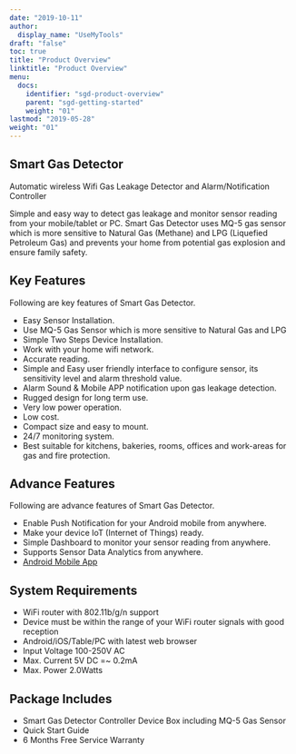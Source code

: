 ```yaml
---
date: "2019-10-11"
author:
  display_name: "UseMyTools"
draft: "false"
toc: true
title: "Product Overview"
linktitle: "Product Overview"
menu:
  docs:
    identifier: "sgd-product-overview"
    parent: "sgd-getting-started"
    weight: "01"
lastmod: "2019-05-28"
weight: "01"
---
```


## Smart Gas Detector ##

Automatic wireless Wifi Gas Leakage Detector and Alarm/Notification Controller

Simple and easy way to detect gas leakage and monitor sensor reading from your mobile/tablet or PC. Smart Gas Detector uses MQ-5 gas sensor which is more sensitive to Natural Gas (Methane) and LPG (Liquefied Petroleum Gas) and prevents your home from potential gas explosion and ensure family safety.

## Key Features ##

Following are key features of Smart Gas Detector.

* Easy Sensor Installation.
* Use MQ-5 Gas Sensor which is more sensitive to Natural Gas and LPG
* Simple Two Steps Device Installation.
* Work with your home wifi network.
* Accurate reading.
* Simple and Easy user friendly interface to configure sensor, its sensitivity level and alarm threshold value.
* Alarm Sound & Mobile APP notification upon gas leakage detection.
* Rugged design for long term use.
* Very low power operation.
* Low cost.
* Compact size and easy to mount.
* 24/7 monitoring system.
* Best suitable for kitchens, bakeries, rooms, offices and work-areas for gas and fire protection.


## Advance Features ##

Following are advance features of Smart Gas Detector.

* Enable Push Notification for your Android mobile from anywhere.
* Make your device IoT (Internet of Things) ready.
* Simple Dashboard to monitor your sensor reading from anywhere.
* Supports Sensor Data Analytics from anywhere.
* [Android Mobile App](https://play.google.com/store/apps/details?id=net.usemytools.usemytoolsautomation)


## System Requirements ##

* WiFi router with 802.11b/g/n support
* Device must be within the range of your WiFi router signals with good reception
* Android/iOS/Table/PC with latest web browser
* Input Voltage 100-250V AC
* Max. Current 5V DC =~ 0.2mA
* Max. Power 2.0Watts


## Package Includes ##

* Smart Gas Detector Controller Device Box including MQ-5 Gas Sensor
* Quick Start Guide
* 6 Months Free Service Warranty
